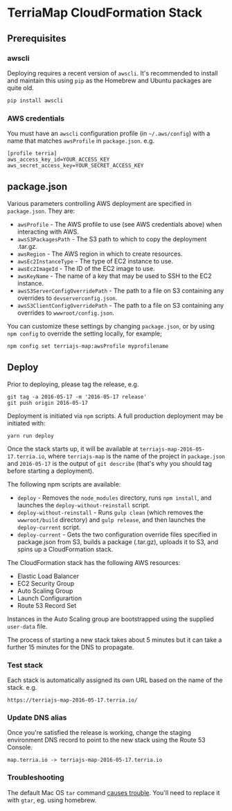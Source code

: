# TerriaMap CloudFormation Stack

## Prerequisites

### awscli

Deploying requires a recent version of `awscli`. It's recommended to install and maintain this using `pip` as the Homebrew and Ubuntu packages are quite old.

```sh
pip install awscli
```

### AWS credentials

You must have an `awscli` configuration profile (in `~/.aws/config`) with a name that matches `awsProfile` in `package.json`. e.g.

```
[profile terria]
aws_access_key_id=YOUR_ACCESS_KEY
aws_secret_access_key=YOUR_SECRET_ACCESS_KEY
```

## package.json

Various parameters controlling AWS deployment are specified in `package.json`. They are:

-   `awsProfile` - The AWS profile to use (see AWS credentials above) when interacting with AWS.
-   `awsS3PackagesPath` - The S3 path to which to copy the deployment .tar.gz.
-   `awsRegion` - The AWS region in which to create resources.
-   `awsEc2InstanceType` - The type of EC2 instance to use.
-   `awsEc2ImageId` - The ID of the EC2 image to use.
-   `awsKeyName` - The name of a key that may be used to SSH to the EC2 instance.
-   `awsS3ServerConfigOverridePath` - The path to a file on S3 containing any overrides to `devserverconfig.json`.
-   `awsS3ClientConfigOverridePath` - The path to a file on S3 containing any overrides to `wwwroot/config.json`.

You can customize these settings by changing `package.json`, or by using `npm config` to override the setting locally, for example;

```
npm config set terriajs-map:awsProfile myprofilename
```

## Deploy

Prior to deploying, please tag the release, e.g.

```
git tag -a 2016-05-17 -m '2016-05-17 release'
git push origin 2016-05-17
```

Deployment is initiated via `npm` scripts. A full production deployment may be initiated with:

```
yarn run deploy
```

Once the stack starts up, it will be available at `terriajs-map-2016-05-17.terria.io`, where `terriajs-map` is the name of the project in `package.json` and `2016-05-17` is the output of `git describe` (that's why you should tag before starting a deployment).

The following npm scripts are available:

-   `deploy` - Removes the `node_modules` directory, runs `npm install`, and launches the `deploy-without-reinstall` script.
-   `deploy-without-reinstall` - Runs `gulp clean` (which removes the `wwwroot/build` directory) and `gulp release`, and then launches the `deploy-current` script.
-   `deploy-current` - Gets the two configuration override files specified in package.json from S3, builds a package (.tar.gz), uploads it to S3, and spins up a CloudFormation stack.

The CloudFormation stack has the following AWS resources:

-   Elastic Load Balancer
-   EC2 Security Group
-   Auto Scaling Group
-   Launch Configurartion
-   Route 53 Record Set

Instances in the Auto Scaling group are bootstrapped using the supplied `user-data` file.

The process of starting a new stack takes about 5 minutes but it can take a further 15 minutes for the DNS to propagate.

### Test stack

Each stack is automatically assigned its own URL based on the name of the stack. e.g.

```
https://terriajs-map-2016-05-17.terria.io/
```

### Update DNS alias

Once you're satisfied the release is working, change the staging environment DNS record to point to the new stack using the Route 53 Console.

```
map.terria.io -> terriajs-map-2016-05-17.terria.io
```

### Troubleshooting

The default Mac OS `tar` command [causes trouble](http://superuser.com/questions/318809/linux-os-x-tar-incompatibility-tarballs-created-on-os-x-give-errors-when-unt). You'll need to replace it with `gtar`, eg. using homebrew.
